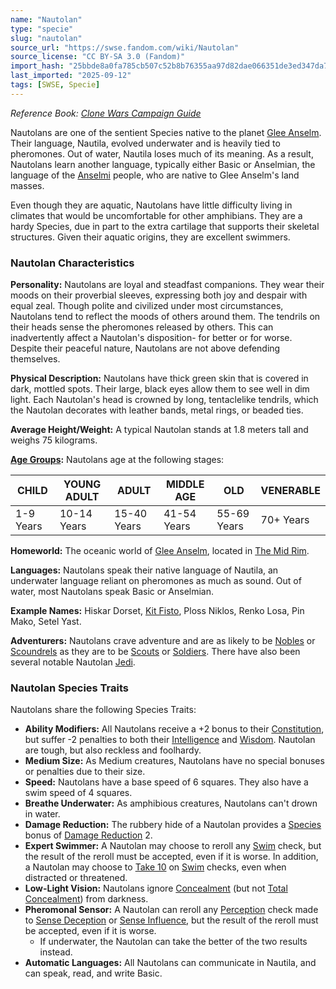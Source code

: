 ```yaml
---
name: "Nautolan"
type: "specie"
slug: "nautolan"
source_url: "https://swse.fandom.com/wiki/Nautolan"
source_license: "CC BY-SA 3.0 (Fandom)"
import_hash: "25bbde8a0fa785cb507c52b8b76355aa97d82dae066351de3ed347da77b1e6b2"
last_imported: "2025-09-12"
tags: [SWSE, Specie]
---
```

*Reference Book: [Clone Wars Campaign Guide](https://swse.fandom.com/wiki/Star_Wars_Saga_Edition_Clone_Wars_Campaign_Guide)*

Nautolans are one of the sentient Species native to the planet [Glee Anselm](https://swse.fandom.com/wiki/Glee_Anselm). Their language, Nautila, evolved underwater and is heavily tied to pheromones. Out of water, Nautila loses much of its meaning. As a result, Nautolans learn another language, typically either Basic or Anselmian, the language of the [Anselmi](https://swse.fandom.com/wiki/Anselmi) people, who are native to Glee Anselm's land masses.

Even though they are aquatic, Nautolans have little difficulty living in climates that would be uncomfortable for other amphibians. They are a hardy Species, due in part to the extra cartilage that supports their skeletal structures. Given their aquatic origins, they are excellent swimmers.

### Nautolan Characteristics
**Personality:** Nautolans are loyal and steadfast companions. They wear their moods on their proverbial sleeves, expressing both joy and despair with equal zeal. Though polite and civilized under most circumstances, Nautolans tend to reflect the moods of others around them. The tendrils on their heads sense the pheromones released by others. This can inadvertently affect a Nautolan's disposition- for better or for worse. Despite their peaceful nature, Nautolans are not above defending themselves.

**Physical Description:** Nautolans have thick green skin that is covered in dark, mottled spots. Their large, black eyes allow them to see well in dim light. Each Nautolan's head is crowned by long, tentaclelike tendrils, which the Nautolan decorates with leather bands, metal rings, or beaded ties.

**Average Height/Weight:** A typical Nautolan stands at 1.8 meters tall and weighs 75 kilograms.

**[Age Groups](https://swse.fandom.com/wiki/Age_Groups):** Nautolans age at the following stages:

| CHILD | YOUNG ADULT | ADULT | MIDDLE AGE | OLD | VENERABLE |
| --- | --- | --- | --- | --- | --- |
| 1-9 Years | 10-14 Years | 15-40 Years | 41-54 Years | 55-69 Years | 70+ Years |

**Homeworld:** The oceanic world of [Glee Anselm](https://swse.fandom.com/wiki/Glee_Anselm), located in [The Mid Rim](https://swse.fandom.com/wiki/The_Mid_Rim).

**Languages:** Nautolans speak their native language of Nautila, an underwater language reliant on pheromones as much as sound. Out of water, most Nautolans speak Basic or Anselmian.

**Example Names:** Hiskar Dorset, [Kit Fisto](https://swse.fandom.com/wiki/Kit_Fisto), Ploss Niklos, Renko Losa, Pin Mako, Setel Yast.

**Adventurers:** Nautolans crave adventure and are as likely to be [Nobles](https://swse.fandom.com/wiki/Nobles) or [Scoundrels](https://swse.fandom.com/wiki/Scoundrels) as they are to be [Scouts](https://swse.fandom.com/wiki/Scouts) or [Soldiers](https://swse.fandom.com/wiki/Soldiers). There have also been several notable Nautolan [Jedi](https://swse.fandom.com/wiki/Jedi).

### Nautolan Species Traits
Nautolans share the following Species Traits:
- **Ability Modifiers:** All Nautolans receive a +2 bonus to their [Constitution](https://swse.fandom.com/wiki/Constitution), but suffer -2 penalties to both their [Intelligence](https://swse.fandom.com/wiki/Intelligence) and [Wisdom](https://swse.fandom.com/wiki/Wisdom). Nautolan are tough, but also reckless and foolhardy.
- **Medium Size:** As Medium creatures, Nautolans have no special bonuses or penalties due to their size.
- **Speed:** Nautolans have a base speed of 6 squares. They also have a swim speed of 4 squares.
- **Breathe Underwater:** As amphibious creatures, Nautolans can't drown in water.
- **Damage Reduction:** The rubbery hide of a Nautolan provides a [Species](https://swse.fandom.com/wiki/Species) bonus of [Damage Reduction](https://swse.fandom.com/wiki/Damage_Reduction) 2.
- **Expert Swimmer:** A Nautolan may choose to reroll any [Swim](https://swse.fandom.com/wiki/Swim) check, but the result of the reroll must be accepted, even if it is worse. In addition, a Nautolan may choose to [Take 10](https://swse.fandom.com/wiki/Take_10) on [Swim](https://swse.fandom.com/wiki/Swim) checks, even when distracted or threatened.
- **Low-Light Vision:** Nautolans ignore [Concealment](https://swse.fandom.com/wiki/Concealment) (but not [Total Concealment](https://swse.fandom.com/wiki/Total_Concealment)) from darkness.
- **Pheromonal Sensor:** A Nautolan can reroll any [Perception](https://swse.fandom.com/wiki/Perception) check made to [Sense Deception](https://swse.fandom.com/wiki/Sense_Deception) or [Sense Influence](https://swse.fandom.com/wiki/Sense_Influence), but the result of the reroll must be accepted, even if it is worse.
    - If underwater, the Nautolan can take the better of the two results instead.
- **Automatic Languages:** All Nautolans can communicate in Nautila, and can speak, read, and write Basic.